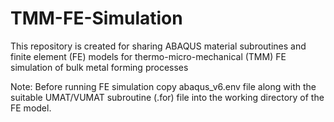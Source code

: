 # TMM-FE-Simulation
This repository is created for sharing ABAQUS material subroutines and finite element (FE) models for thermo-micro-mechanical (TMM) FE simulation of bulk metal forming processes

Note: Before running FE simulation copy abaqus_v6.env file along with the suitable UMAT/VUMAT subroutine (.for) file into the working directory of the FE model.
